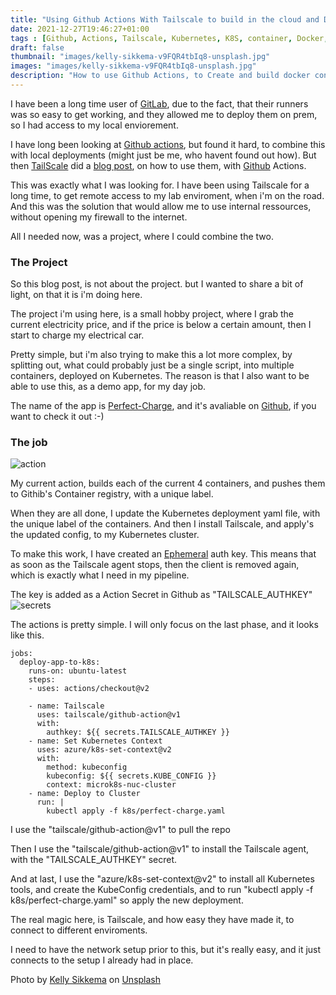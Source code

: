 ```yaml
---
title: "Using Github Actions With Tailscale to build in the cloud and Deploy Locally"
date: 2021-12-27T19:46:27+01:00
tags : [Github, Actions, Tailscale, Kubernetes, K8S, container, Docker, cloud, CI/CD]
draft: false
thumbnail: "images/kelly-sikkema-v9FQR4tbIq8-unsplash.jpg"
images: "images/kelly-sikkema-v9FQR4tbIq8-unsplash.jpg"
description: "How to use Github Actions, to Create and build docker containers, and then deploy them localy using Tailscale, to Kubernetes"
---
```


I have been a long time user of [GitLab](www.gitlab.com), due to the fact, that their runners was so easy to get working, and they allowed me to deploy them on prem, so I had access to my local enviorement. 

I have long been looking at [Github actions](https://github.com/features/actions), but found it hard, to combine this with local deployments (might just be me, who havent found out how).
But then [TailScale](www.tailscale.com) did a [blog post](https://tailscale.com/blog/2021-05-github-actions-and-tailscale/), on how to use them, with [Github](www.github.com) Actions.

This was exactly what I was looking for.
I have been using Tailscale for a long time, to get remote access to my lab enviroment, when i'm on the road. 
And this was the solution that would allow me to use internal ressources, without opening my firewall to the internet. 

All I needed now, was a project, where I could combine the two.

### The Project

So this blog post, is not about the project. but I wanted to share a bit of light, on that it is i'm doing here.

The project i'm using here, is a small hobby project, where I grab the current electricity price, and if the price is below a certain amount, then I start to charge my electrical car. 

Pretty simple, but i'm also trying to make this a lot more complex, by splitting out, what could probably just be a single script, into multiple containers, deployed on Kubernetes. 
The reason is that I also want to be able to use this, as a demo app, for my day job. 

The name of the app is [Perfect-Charge](https://github.com/rhjensen79/perfect-charge), and it's avaliable on [Github](https://github.com/rhjensen79/perfect-charge), if you want to check it out :-) 

### The job

![action](images/action.png)

My current action, builds each of the current 4 containers, and pushes them to Githib's Container registry, with a unique label.

When they are all done, I update the Kubernetes deployment yaml file, with the unique label of the containers.
And then I install Tailscale, and apply's the updated config, to my Kubernetes cluster.

To make this work, I have created an [Ephemeral](https://tailscale.com/kb/1111/ephemeral-nodes/) auth key. This means that as soon as the Tailscale agent stops, then the client is removed again, which is exactly what I need in my pipeline.

The key is added as a Action Secret in Github as "TAILSCALE_AUTHKEY"
![secrets](images/secrets.png)

The actions is pretty simple.
I will only focus on the last phase, and it looks like this.
```
jobs:
  deploy-app-to-k8s:
    runs-on: ubuntu-latest
    steps:
    - uses: actions/checkout@v2

    - name: Tailscale
      uses: tailscale/github-action@v1
      with:
        authkey: ${{ secrets.TAILSCALE_AUTHKEY }}
    - name: Set Kubernetes Context
      uses: azure/k8s-set-context@v2
      with:
        method: kubeconfig
        kubeconfig: ${{ secrets.KUBE_CONFIG }}
        context: microk8s-nuc-cluster
    - name: Deploy to Cluster
      run: |
        kubectl apply -f k8s/perfect-charge.yaml
```

I use the "tailscale/github-action@v1" to pull the repo

Then I use the "tailscale/github-action@v1" to install the Tailscale agent, with the "TAILSCALE_AUTHKEY" secret.

And at last, I use the "azure/k8s-set-context@v2" to install all Kubernetes tools, and create the KubeConfig credentials, and to run "kubectl apply -f k8s/perfect-charge.yaml" so apply the new deployment.


The real magic here, is Tailscale, and how easy they have made it, to connect to different enviroments.

I need to have the network setup prior to this, but it's really easy, and it just connects to the setup I already had in place.

Photo by <a href="https://unsplash.com/@kellysikkema?utm_source=unsplash&utm_medium=referral&utm_content=creditCopyText">Kelly Sikkema</a> on <a href="https://unsplash.com/s/photos/build?utm_source=unsplash&utm_medium=referral&utm_content=creditCopyText">Unsplash</a>
  